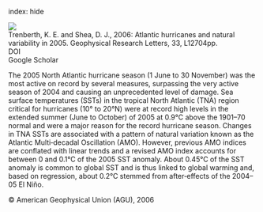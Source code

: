 index: hide

<div class="Citation">
    <div class="Citation-thumb CitationThumb-linked"  data-href="https://doi.org/10.1029/2006gl026894">
      <img src="https://static.claimspace.cloud/climate-study-static/refs/thumbs/10/Trenberth_and_Shea_2006-thumb.png" />
    </div>

  <div class="Citation-body">
    <div class="Citation-text">Trenberth, K. E. and Shea, D. J., 2006: Atlantic hurricanes and natural variability in 2005. <span class="Article-journal">Geophysical Research Letters, </span><span class="Article-volume">33, </span>L12704pp.</div>
    <div class="Citation-links">
      <div class="CitationLink" data-href="https://doi.org/10.1029/2006gl026894">
        <div class="CitationLink-icon CitationLink-Doi"></div>
        <div class="CitationLink-text">DOI</div>
      </div>
      <div class="CitationLink" data-href="https://scholar.google.com/scholar?q=10.1029/2006gl026894">
        <div class="CitationLink-icon CitationLink-Scholar"></div>
        <div class="CitationLink-text">Google Scholar</div>
      </div>
    </div>
  </div>
</div>

The 2005 North Atlantic hurricane season (1 June to 30 November) was the most active on record by several measures, surpassing the very active season of 2004 and causing an unprecedented level of damage. Sea surface temperatures (SSTs) in the tropical North Atlantic (TNA) region critical for hurricanes (10° to 20°N) were at record high levels in the extended summer (June to October) of 2005 at 0.9°C above the 1901–70 normal and were a major reason for the record hurricane season. Changes in TNA SSTs are associated with a pattern of natural variation known as the Atlantic Multi‐decadal Oscillation (AMO). However, previous AMO indices are conflated with linear trends and a revised AMO index accounts for between 0 and 0.1°C of the 2005 SST anomaly. About 0.45°C of the SST anomaly is common to global SST and is thus linked to global warming and, based on regression, about 0.2°C stemmed from after‐effects of the 2004–05 El Niño.

<div class="Citation-copy">
&copy; American Geophysical Union (AGU), 2006
</div>